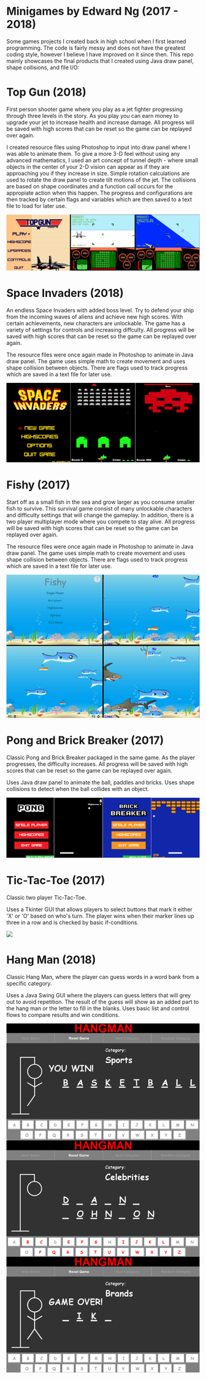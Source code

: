 # Minigames by Edward Ng (2017 - 2018)

Some games projects I created back in high school when I first learned programming. The code is fairly messy and does not have the greatest coding style, however I believe I have improved on it since then. This repo mainly showcases the final products that I created using Java draw panel, shape collisions, and file I/O:

# Top Gun (2018)
 First person shooter game where you play as a jet fighter progressing through three levels in the story. As you play you can earn money to upgrade your jet to increase health and increase damage. All progress will be saved with high scores that can be reset so the game can be replayed over again.

I created resource files using Photoshop to input into draw panel where I was able to animate them. To give a more 3-D feel without using any advanced mathematics, I used an art concept of tunnel depth - where small objects in the center of your 2-D vision can appear as if they are approaching you if they increase in size. Simple rotation calculations are used to rotate the draw panel to create tilt motions of the jet. The collisions are based on shape coordinates and a function call occurs for the appropiate action when this happen. The progress and configurations are then tracked by certain flags and variables which are then saved to a text file to load for later use.
 
 ![](preview/topgun_preview.jpg)

# Space Invaders (2018)
 An endless Space Invaders with added boss level. Try to defend your ship from the incoming waves of aliens and achieve new high scores. With certain achievements, new characters are unlockable. The game has a variety of settings for controls and increasing diffculty. All progress will be saved with high scores that can be reset so the game can be replayed over again.
 
 The resource files were once again made in Photoshop to animate in Java draw panel. The game uses simple math to create movement and uses shape collision between objects. There are flags used to track progress which are saved in a text file for later use.
 
 ![](preview/space_invaders_preview.jpg)
 
# Fishy (2017)
 Start off as a small fish in the sea and grow larger as you consume smaller fish to survive. This survival game consist of many unlockable characters and difficulty settings that will change the gameplay. In addition, there is a two player multiplayer mode where you compete to stay alive. All progress will be saved with high scores that can be reset so the game can be replayed over again.
 
 The resource files were once again made in Photoshop to animate in Java draw panel. The game uses simple math to create movement and uses shape collision between objects. There are flags used to track progress which are saved in a text file for later use.
 
 ![](preview/fishy_preview.jpg)
 
# Pong and Brick Breaker (2017)
 Classic Pong and Brick Breaker packaged in the same game. As the player progresses, the difficulty increases. All progress will be saved with high scores that can be reset so the game can be replayed over again.

 Uses Java draw panel to animate the ball, paddles and bricks. Uses shape collisions to detect when the ball collides with an object.

 ![](preview/pong.jpg)
 
# Tic-Tac-Toe (2017)
 Classic two player Tic-Tac-Toe.

 Uses a Tkinter GUI that allows players to select buttons that mark it either 'X' or 'O' based on who's turn. The player wins when their marker lines up three in a row and is checked by basic if-conditions.

 ![](preview/tictactoe.jpg)
 
# Hang Man (2018)
 Classic Hang Man, where the player can guess words in a word bank from a specific category.

 Uses a Java Swing GUI where the players can guess letters that will grey out to avoid repetition. The result of the guess will show as an added part to the hang man or the letter to fill in the blanks. Uses basic list and control flows to compare results and win conditions.

 ![](preview/hangman.jpg)

